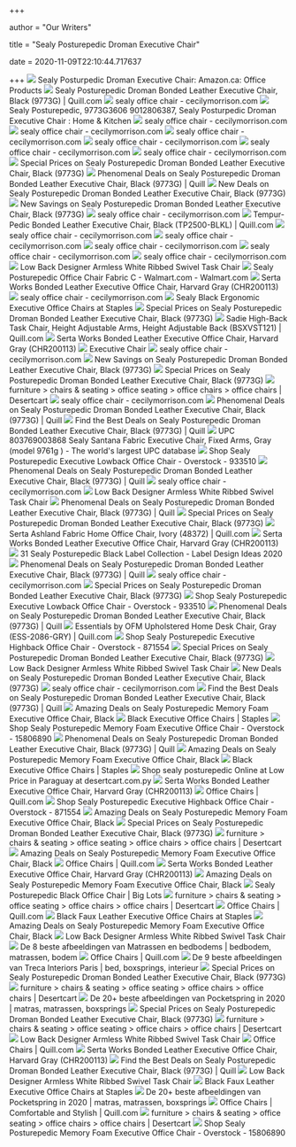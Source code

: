+++
        
author = "Our Writers"
        
title = "Sealy Posturepedic Droman Executive Chair"
        
date = 2020-11-09T22:10:44.717637
        
+++
[ ![](https://images-na.ssl-images-amazon.com/images/I/31ILkiFVrQL._AC_.jpg)](https://images-na.ssl-images-amazon.com/images/I/31ILkiFVrQL._AC_.jpg) Sealy Posturpedic Droman Executive Chair: Amazon.ca: Office Products
[ ![](https://www.quill.com/is/image/Quill/sp60492363_s7?iv=RLYpN3&wid=1080&hei=1080&fit=fit,1)](https://www.quill.com/is/image/Quill/sp60492363_s7?iv=RLYpN3&wid=1080&hei=1080&fit=fit,1) Sealy Posturepedic Droman Bonded Leather Executive Chair, Black (9773G) |  Quill.com
[ ![](https://ak1.ostkcdn.com/images/products/15806890/Sealy-Posturepedic-Memory-Foam-Executive-Office-Chair-608c2ce4-e29b-4a4d-a237-c0d76883887c.jpg)](https://ak1.ostkcdn.com/images/products/15806890/Sealy-Posturepedic-Memory-Foam-Executive-Office-Chair-608c2ce4-e29b-4a4d-a237-c0d76883887c.jpg)     sealy office chair - cecilymorrison.com
[ ![](https://1outlets.com/img-vCDN/12c2ae3a4f230beb7456c1f9865fe300,0.jpg.jpg)](https://1outlets.com/img-vCDN/12c2ae3a4f230beb7456c1f9865fe300,0.jpg.jpg) Sealy Posturepedic, 9773G3606 9012806387, Sealy Posturpedic Droman  Executive Chair : Home & Kitchen
[ ![](http://officegoodsandmore.com/image/cache/catalog/chairs/s0608852_sc7-500x500.jpeg)](http://officegoodsandmore.com/image/cache/catalog/chairs/s0608852_sc7-500x500.jpeg)     sealy office chair - cecilymorrison.com
[ ![](https://i.pinimg.com/originals/41/c5/1e/41c51e85a7cf45ecc39fd3445f3cd3c0.jpg)](https://i.pinimg.com/originals/41/c5/1e/41c51e85a7cf45ecc39fd3445f3cd3c0.jpg)     sealy office chair - cecilymorrison.com
[ ![](http://www.b2bget.com/images/office-supplies/Staples-Sealy-Posturepedic-Geneva-Black-Leather-Executive-Chair.jpg)](http://www.b2bget.com/images/office-supplies/Staples-Sealy-Posturepedic-Geneva-Black-Leather-Executive-Chair.jpg)     sealy office chair - cecilymorrison.com
[ ![](https://image.sportsmansguide.com/adimgs/l/1/183980_ts.jpg)](https://image.sportsmansguide.com/adimgs/l/1/183980_ts.jpg)     sealy office chair - cecilymorrison.com
[ ![](https://i.ebayimg.com/images/g/rx8AAOSwBLlVgEMd/s-l300.jpg)](https://i.ebayimg.com/images/g/rx8AAOSwBLlVgEMd/s-l300.jpg)     sealy office chair - cecilymorrison.com
[ ![](https://i.pinimg.com/564x/82/f0/2b/82f02bbd72c8831f2691eeb884cd9748.jpg)](https://i.pinimg.com/564x/82/f0/2b/82f02bbd72c8831f2691eeb884cd9748.jpg)     sealy office chair - cecilymorrison.com
[ ![](https://images.prod.meredith.com/product/53a022e6d3cbaa4a7084fbe866f2cded/1580356811097/m/executive-bonded-leather-chair)](https://images.prod.meredith.com/product/53a022e6d3cbaa4a7084fbe866f2cded/1580356811097/m/executive-bonded-leather-chair) Special Prices on Sealy Posturepedic Droman Bonded Leather Executive Chair,  Black (9773G)
[ ![](https://images.prod.meredith.com/product/e3fdb81a8f4fa6abc68c1cc1f207534f/1586599313094/m/beautyrest-royo-big-and-tall-bonded-leather-executive-chair-black-60003-quill)](https://images.prod.meredith.com/product/e3fdb81a8f4fa6abc68c1cc1f207534f/1586599313094/m/beautyrest-royo-big-and-tall-bonded-leather-executive-chair-black-60003-quill) Phenomenal Deals on Sealy Posturepedic Droman Bonded Leather Executive Chair,  Black (9773G) | Quill
[ ![](https://images.prod.meredith.com/product/f22dc015ce1ac317427ba37150fccf5b/1580356814542/m/executive-bonded-leather-chair)](https://images.prod.meredith.com/product/f22dc015ce1ac317427ba37150fccf5b/1580356814542/m/executive-bonded-leather-chair) New Deals on Sealy Posturepedic Droman Bonded Leather Executive Chair,  Black (9773G)
[ ![](https://images.prod.meredith.com/product/e566fadf0e61e393fe7aa9d5b6bff31f/1576928831116/m/bonded-leather-contemporary-executive-office-chair-black)](https://images.prod.meredith.com/product/e566fadf0e61e393fe7aa9d5b6bff31f/1576928831116/m/bonded-leather-contemporary-executive-office-chair-black) New Savings on Sealy Posturepedic Droman Bonded Leather Executive Chair,  Black (9773G)
[ ![](https://cdni.onedayonly.co.za/catalog/product/159/410/1594102314.7799.png?auto=compress&bg=fff&fit=fill&h=800&w=800)](https://cdni.onedayonly.co.za/catalog/product/159/410/1594102314.7799.png?auto=compress&bg=fff&fit=fill&h=800&w=800)     sealy office chair - cecilymorrison.com
[ ![](https://www.quill.com/is/image/Quill/s1113565_s7?iv=RLYpN3&wid=1080&hei=1080&fit=fit,1)](https://www.quill.com/is/image/Quill/s1113565_s7?iv=RLYpN3&wid=1080&hei=1080&fit=fit,1) Tempur-Pedic Bonded Leather Executive Chair, Black (TP2500-BLKL) | Quill.com
[ ![](https://www.onedayonly.co.za/resources/images/products/415762.jpg?v=202007090005)](https://www.onedayonly.co.za/resources/images/products/415762.jpg?v=202007090005)     sealy office chair - cecilymorrison.com
[ ![](https://i.pinimg.com/originals/7a/35/d9/7a35d9e83a1bba544c11c9a7c207507b.jpg)](https://i.pinimg.com/originals/7a/35/d9/7a35d9e83a1bba544c11c9a7c207507b.jpg)     sealy office chair - cecilymorrison.com
[ ![](https://i.pinimg.com/originals/0a/1a/8f/0a1a8f0e6dcbf995ea59d6cd7fc4b4dc.jpg)](https://i.pinimg.com/originals/0a/1a/8f/0a1a8f0e6dcbf995ea59d6cd7fc4b4dc.jpg)     sealy office chair - cecilymorrison.com
[ ![](https://www.furnitureplustt.com/wp-content/uploads/2019/12/7687-1.png)](https://www.furnitureplustt.com/wp-content/uploads/2019/12/7687-1.png)     sealy office chair - cecilymorrison.com
[ ![](https://b3h2.scene7.com/is/image/BedBathandBeyond/346769269496305p?$690$&wid=690&hei=690)](https://b3h2.scene7.com/is/image/BedBathandBeyond/346769269496305p?$690$&wid=690&hei=690)     sealy office chair - cecilymorrison.com
[ ![](https://secure.img1-fg.wfcdn.com/im/68413972/resize-h400-w400%5Ecompr-r85/3013/30132743/Atalanta%20Task%20Chair.jpg)](https://secure.img1-fg.wfcdn.com/im/68413972/resize-h400-w400%5Ecompr-r85/3013/30132743/Atalanta%20Task%20Chair.jpg) Low Back Designer Armless White Ribbed Swivel Task Chair
[ ![](https://i5.walmartimages.com/asr/0184e7b0-e3e7-41ca-8bb1-a0217c40eae4_1.5c13febed8af4983525be3ae24f4d2b4.jpeg)](https://i5.walmartimages.com/asr/0184e7b0-e3e7-41ca-8bb1-a0217c40eae4_1.5c13febed8af4983525be3ae24f4d2b4.jpeg) Sealy Posturepedic Office Chair Fabric C - Walmart.com - Walmart.com
[ ![](https://www.staples-3p.com/s7/is/image/Staples/sp86142796_sc7?$std$)](https://www.staples-3p.com/s7/is/image/Staples/sp86142796_sc7?$std$) Serta Works Bonded Leather Executive Office Chair, Harvard Gray (CHR200113)
[ ![](https://images.biglots.com/Black+Sealy+Posturepedic+Office+Chair+silo+side+view?set=imageURL%5B%2Fimages%2Fproduct%2F51%2F810383576-2.jpg%5D,env%5Bprod%5D,nocache%5Btrue%5D,ver%5B1%5D,profile%5Bpdp_main_med%5D&call=url%5Bfile:biglots/product.chain%5D)](https://images.biglots.com/Black+Sealy+Posturepedic+Office+Chair+silo+side+view?set=imageURL%5B%2Fimages%2Fproduct%2F51%2F810383576-2.jpg%5D,env%5Bprod%5D,nocache%5Btrue%5D,ver%5B1%5D,profile%5Bpdp_main_med%5D&call=url%5Bfile:biglots/product.chain%5D)     sealy office chair - cecilymorrison.com
[ ![](https://www.staples-3p.com/s7/is/image/Staples/sp48115724_sc7?$std$)](https://www.staples-3p.com/s7/is/image/Staples/sp48115724_sc7?$std$) Sealy Black Ergonomic Executive Office Chairs at Staples
[ ![](https://images.prod.meredith.com/product/49430c424490a38ba4f33404a9b51f51/1580356810958/m/executive-bonded-leather-chair)](https://images.prod.meredith.com/product/49430c424490a38ba4f33404a9b51f51/1580356810958/m/executive-bonded-leather-chair) Special Prices on Sealy Posturepedic Droman Bonded Leather Executive Chair,  Black (9773G)
[ ![](https://www.quill.com/is/image/Quill/sp40351763_s7?iv=RLYpN3&wid=1080&hei=1080&fit=fit,1)](https://www.quill.com/is/image/Quill/sp40351763_s7?iv=RLYpN3&wid=1080&hei=1080&fit=fit,1) Sadie High-Back Task Chair, Height Adjustable Arms, Height Adjustable Back  (BSXVST121) | Quill.com
[ ![](https://www.staples-3p.com/s7/is/image/Staples/sp96376727_sc7?$std$)](https://www.staples-3p.com/s7/is/image/Staples/sp96376727_sc7?$std$) Serta Works Bonded Leather Executive Office Chair, Harvard Gray (CHR200113)
[ ![](x-raw-image:///669172c50a1a756da75d1787e09e8f5060f7c96ec7262ed0e93d9cc4abe50e64)](x-raw-image:///669172c50a1a756da75d1787e09e8f5060f7c96ec7262ed0e93d9cc4abe50e64) Executive Chair
[ ![](https://i.ebayimg.com/images/g/wNIAAOSw1zReePQW/s-l1600.jpg)](https://i.ebayimg.com/images/g/wNIAAOSw1zReePQW/s-l1600.jpg)     sealy office chair - cecilymorrison.com
[ ![](https://images.prod.meredith.com/product/f0b2edb34edf4665393a1a233df121df/1599041051954/m/bonded-leather-executive-chair-symple-stuff)](https://images.prod.meredith.com/product/f0b2edb34edf4665393a1a233df121df/1599041051954/m/bonded-leather-executive-chair-symple-stuff) New Savings on Sealy Posturepedic Droman Bonded Leather Executive Chair,  Black (9773G)
[ ![](https://images.prod.meredith.com/product/c9c9a64b9952368de7d6912dd73d8e6e/1576928606223/m/bonded-leather-executive-office-chair)](https://images.prod.meredith.com/product/c9c9a64b9952368de7d6912dd73d8e6e/1576928606223/m/bonded-leather-executive-office-chair) Special Prices on Sealy Posturepedic Droman Bonded Leather Executive Chair,  Black (9773G)
[ ![](https://www.quill.com/is/image/Quill/sp40352099_s7?$img400$)](https://www.quill.com/is/image/Quill/sp40352099_s7?$img400$) furniture > chairs & seating > office seating > office chairs > office  chairs | Desertcart
[ ![](https://i5.walmartimages.com/asr/82ceb194-c16b-4e16-b94d-36cee83dfd6e_1.697c3734f35601c05a5cec095177ab24.jpeg?odnWidth=612&odnHeight=612&odnBg=ffffff)](https://i5.walmartimages.com/asr/82ceb194-c16b-4e16-b94d-36cee83dfd6e_1.697c3734f35601c05a5cec095177ab24.jpeg?odnWidth=612&odnHeight=612&odnBg=ffffff)     sealy office chair - cecilymorrison.com
[ ![](https://cdn-image.realsimple.com/sites/default/files/styles/rs_horizontal_image_4/public/1573066926/world-market-black-friday-2019.jpg)](https://cdn-image.realsimple.com/sites/default/files/styles/rs_horizontal_image_4/public/1573066926/world-market-black-friday-2019.jpg) Phenomenal Deals on Sealy Posturepedic Droman Bonded Leather Executive Chair,  Black (9773G) | Quill
[ ![](https://images.prod.meredith.com/product/28f6e20df22a1a2f8b5e7aea5f7ffa64/1581415330784/m/serta-bonded-leather-executive-chair-black-chr200097-quill)](https://images.prod.meredith.com/product/28f6e20df22a1a2f8b5e7aea5f7ffa64/1581415330784/m/serta-bonded-leather-executive-chair-black-chr200097-quill) Find the Best Deals on Sealy Posturepedic Droman Bonded Leather Executive  Chair, Black (9773G) | Quill
[ ![](https://i.upcindex.com/i/WjI5dlpkM2QzTG5OMFlYQnNaWE10TTNBdVkyOXRMM00zTDJsekwybHRZV2RsTDFOMFlYQnNaWE12YlRBd016VTNPVEE1TkY5ell6Y2pJeU1qVTNSaGNHeGxjdz09MnhsYzNWamEzTQ,,.jpg)](https://i.upcindex.com/i/WjI5dlpkM2QzTG5OMFlYQnNaWE10TTNBdVkyOXRMM00zTDJsekwybHRZV2RsTDFOMFlYQnNaWE12YlRBd016VTNPVEE1TkY5ell6Y2pJeU1qVTNSaGNHeGxjdz09MnhsYzNWamEzTQ,,.jpg) UPC 803769003868 Sealy Santana Fabric Executive Chair, Fixed Arms, Gray  (model 9761g ) - The world's largest UPC database
[ ![](https://ak1.ostkcdn.com/images/products/P957368.jpg)](https://ak1.ostkcdn.com/images/products/P957368.jpg) Shop Sealy Posturepedic Executive Lowback Office Chair - Overstock - 933510
[ ![](https://images.prod.meredith.com/product/ad05aa5b0106d196e40f3fa2c490b2d0/1581415364545/m/serta-air-bonded-leather-executive-chair-black-chr200100-quill)](https://images.prod.meredith.com/product/ad05aa5b0106d196e40f3fa2c490b2d0/1581415364545/m/serta-air-bonded-leather-executive-chair-black-chr200100-quill) Phenomenal Deals on Sealy Posturepedic Droman Bonded Leather Executive Chair,  Black (9773G) | Quill
[ ![](https://m.media-amazon.com/images/I/41XlJzeDrQL._SL500_.jpg)](https://m.media-amazon.com/images/I/41XlJzeDrQL._SL500_.jpg)     sealy office chair - cecilymorrison.com
[ ![](https://hip2save.com/wp-content/uploads/2020/05/Mercury-Row-Pinero-Conference-Chair-Grey.jpg)](https://hip2save.com/wp-content/uploads/2020/05/Mercury-Row-Pinero-Conference-Chair-Grey.jpg) Low Back Designer Armless White Ribbed Swivel Task Chair
[ ![](https://images.prod.meredith.com/product/b5748e77bcc858c1be81dd80900db4e1/1581415366595/m/comfort-products-high-back-bonded-leather-executive-chair-fixed-arms-black-quill)](https://images.prod.meredith.com/product/b5748e77bcc858c1be81dd80900db4e1/1581415366595/m/comfort-products-high-back-bonded-leather-executive-chair-fixed-arms-black-quill) Phenomenal Deals on Sealy Posturepedic Droman Bonded Leather Executive Chair,  Black (9773G) | Quill
[ ![](https://assets.marthastewart.com/styles/wmax-570/d38/wood-desk-with-red-chair-8351-1fdd9c97/wood-desk-with-red-chair-8351-1fdd9c97_sq.jpg)](https://assets.marthastewart.com/styles/wmax-570/d38/wood-desk-with-red-chair-8351-1fdd9c97/wood-desk-with-red-chair-8351-1fdd9c97_sq.jpg) Special Prices on Sealy Posturepedic Droman Bonded Leather Executive Chair,  Black (9773G)
[ ![](https://www.quill.com/is/image/Quill/sp20343259_s7?$img400$)](https://www.quill.com/is/image/Quill/sp20343259_s7?$img400$) Serta Ashland Fabric Home Office Chair, Ivory (48372) | Quill.com
[ ![](https://www.jedec.co.uk/images/jedeccouk/746-serta-works-bonded-leather-executive-office-chair-harvard-gray-chr200113-3438.jpg)](https://www.jedec.co.uk/images/jedeccouk/746-serta-works-bonded-leather-executive-office-chair-harvard-gray-chr200113-3438.jpg) Serta Works Bonded Leather Executive Office Chair, Harvard Gray (CHR200113)
[ ![](https://mobilecontent.costco.com/live/resource/img/static-us-tiles/mattress-bh-magnolia-11.jpg)](https://mobilecontent.costco.com/live/resource/img/static-us-tiles/mattress-bh-magnolia-11.jpg) 31 Sealy Posturepedic Black Label Collection - Label Design Ideas 2020
[ ![](https://images.prod.meredith.com/product/485d343a0b513db55ff86c51fdb0c12b/1581415338556/m/serta-ergo-executive-office-chair-bonded-leather-black-quill)](https://images.prod.meredith.com/product/485d343a0b513db55ff86c51fdb0c12b/1581415338556/m/serta-ergo-executive-office-chair-bonded-leather-black-quill) Phenomenal Deals on Sealy Posturepedic Droman Bonded Leather Executive Chair,  Black (9773G) | Quill
[ ![](https://mydecorative.com/wp-content/uploads/2020/01/Best-Most-Comfortable-Ergonomic-Office-Chairs.jpg)](https://mydecorative.com/wp-content/uploads/2020/01/Best-Most-Comfortable-Ergonomic-Office-Chairs.jpg)     sealy office chair - cecilymorrison.com
[ ![](https://images.prod.meredith.com/product/2511488cba85d982a58c8c70eb255a5a/1596189845986/m/serta-hannah-i-bonded-leather-executive-chair-biscuit-43670g)](https://images.prod.meredith.com/product/2511488cba85d982a58c8c70eb255a5a/1596189845986/m/serta-hannah-i-bonded-leather-executive-chair-biscuit-43670g) Special Prices on Sealy Posturepedic Droman Bonded Leather Executive Chair,  Black (9773G)
[ ![](https://ak1.ostkcdn.com/images/products/MLA957368.jpg?impolicy=medium)](https://ak1.ostkcdn.com/images/products/MLA957368.jpg?impolicy=medium) Shop Sealy Posturepedic Executive Lowback Office Chair - Overstock - 933510
[ ![](https://images.prod.meredith.com/content/281474979865931/776430)](https://images.prod.meredith.com/content/281474979865931/776430) Phenomenal Deals on Sealy Posturepedic Droman Bonded Leather Executive Chair,  Black (9773G) | Quill
[ ![](https://www.quill.com/is/image/Quill/sp55258029_s7?$img400$)](https://www.quill.com/is/image/Quill/sp55258029_s7?$img400$) Essentials by OFM Upholstered Home Desk Chair, Gray (ESS-2086-GRY) |  Quill.com
[ ![](https://ak1.ostkcdn.com/images/products/P957362.jpg)](https://ak1.ostkcdn.com/images/products/P957362.jpg) Shop Sealy Posturepedic Executive Highback Office Chair - Overstock - 871554
[ ![](https://images.prod.meredith.com/product/0f521a42b1d65ec95831e9f0ea4df452/1603360908341/m/starspace-bonded-leather-high-back-executive-office-chair-black)](https://images.prod.meredith.com/product/0f521a42b1d65ec95831e9f0ea4df452/1603360908341/m/starspace-bonded-leather-high-back-executive-office-chair-black) Special Prices on Sealy Posturepedic Droman Bonded Leather Executive Chair,  Black (9773G)
[ ![](https://www.helicraft.co.uk/images/helicraftcouk/830-low-back-designer-armless-white-ribbed-swivel-task-chair-4163.jpg)](https://www.helicraft.co.uk/images/helicraftcouk/830-low-back-designer-armless-white-ribbed-swivel-task-chair-4163.jpg) Low Back Designer Armless White Ribbed Swivel Task Chair
[ ![](https://images.prod.meredith.com/product/599e542f8cd3a05eaf2ec46830658ecb/1580356807270/m/executive-bonded-leather-chair)](https://images.prod.meredith.com/product/599e542f8cd3a05eaf2ec46830658ecb/1580356807270/m/executive-bonded-leather-chair) New Deals on Sealy Posturepedic Droman Bonded Leather Executive Chair,  Black (9773G)
[ ![](https://d2vxgxvhgubbj8.cloudfront.net/thumbnails/69/1316148096_1_Flv_512x288_thumb_1.jpg)](https://d2vxgxvhgubbj8.cloudfront.net/thumbnails/69/1316148096_1_Flv_512x288_thumb_1.jpg)     sealy office chair - cecilymorrison.com
[ ![](https://images.prod.meredith.com/product/85e709de3495ea2872c6dabad350f232/1580205666516/m/quill-brand-osgood-high-back-executive-chair-bonded-leather-black-zjk-3866)](https://images.prod.meredith.com/product/85e709de3495ea2872c6dabad350f232/1580205666516/m/quill-brand-osgood-high-back-executive-chair-bonded-leather-black-zjk-3866) Find the Best Deals on Sealy Posturepedic Droman Bonded Leather Executive  Chair, Black (9773G) | Quill
[ ![](https://images.prod.meredith.com/product/17ce14b76aebe594f008d1293466a0a2/1603015322723/m/office-chair-with-memory-foam-mesh-seat-modern-and-contemporary-standard-black-ergonomic-chairs-executive-chairs-assembly-required)](https://images.prod.meredith.com/product/17ce14b76aebe594f008d1293466a0a2/1603015322723/m/office-chair-with-memory-foam-mesh-seat-modern-and-contemporary-standard-black-ergonomic-chairs-executive-chairs-assembly-required) Amazing Deals on Sealy Posturepedic Memory Foam Executive Office Chair,  Black
[ ![](https://www.staples-3p.com/s7/is/image/Staples/sp83725550_sc7?$std$)](https://www.staples-3p.com/s7/is/image/Staples/sp83725550_sc7?$std$) Black Executive Office Chairs | Staples
[ ![](https://ak1.ostkcdn.com/images/products/15806890/Sealy-Posturepedic-Memory-Foam-Executive-Office-Chair-9545583b-72f9-4db0-9a6e-ac1ba94e51b1.jpg)](https://ak1.ostkcdn.com/images/products/15806890/Sealy-Posturepedic-Memory-Foam-Executive-Office-Chair-9545583b-72f9-4db0-9a6e-ac1ba94e51b1.jpg) Shop Sealy Posturepedic Memory Foam Executive Office Chair - Overstock -  15806890
[ ![](https://images.prod.meredith.com/product/d5643b5c74ccea50bd754db1fd3db0ee/1567056103366/m/lorell-executive-bonded-leather-high-back-chair-bonded-leather-black)](https://images.prod.meredith.com/product/d5643b5c74ccea50bd754db1fd3db0ee/1567056103366/m/lorell-executive-bonded-leather-high-back-chair-bonded-leather-black) Phenomenal Deals on Sealy Posturepedic Droman Bonded Leather Executive Chair,  Black (9773G) | Quill
[ ![](https://images.prod.meredith.com/product/6f0ea05ff477d00a5b8d495a3a2f0327/1591267915725/m/la-z-boy-bellamy-executive-office-chair-with-memory-foam-cushions-solid-wood-arms-and-base-waterfall-seat-edge-bonded-leather-brown)](https://images.prod.meredith.com/product/6f0ea05ff477d00a5b8d495a3a2f0327/1591267915725/m/la-z-boy-bellamy-executive-office-chair-with-memory-foam-cushions-solid-wood-arms-and-base-waterfall-seat-edge-bonded-leather-brown) Amazing Deals on Sealy Posturepedic Memory Foam Executive Office Chair,  Black
[ ![](https://www.staples-3p.com/s7/is/image/Staples/sp42180820_sc7?$std$)](https://www.staples-3p.com/s7/is/image/Staples/sp42180820_sc7?$std$) Black Executive Office Chairs | Staples
[ ![](https://images-na.ssl-images-amazon.com/images/I/41XzpUahBQL.jpg)](https://images-na.ssl-images-amazon.com/images/I/41XzpUahBQL.jpg) Shop sealy posturepedic Online at Low Price in Paraguay at desertcart.com.py
[ ![](https://www.jedec.co.uk/images/jedeccouk/395-ultimate-executive-mid-back-2490-lifeform-chairs-257.jpg)](https://www.jedec.co.uk/images/jedeccouk/395-ultimate-executive-mid-back-2490-lifeform-chairs-257.jpg) Serta Works Bonded Leather Executive Office Chair, Harvard Gray (CHR200113)
[ ![](https://www.quill.com/is/image/Quill/sp9611226_s7?$156$)](https://www.quill.com/is/image/Quill/sp9611226_s7?$156$) Office Chairs | Quill.com
[ ![](https://ak1.ostkcdn.com/images/products/3/MLA957362.jpg?impolicy=medium)](https://ak1.ostkcdn.com/images/products/3/MLA957362.jpg?impolicy=medium) Shop Sealy Posturepedic Executive Highback Office Chair - Overstock - 871554
[ ![](https://images.prod.meredith.com/product/77f5121b87b6d33d1b4f99af62c44270/1570725589948/m/offex-high-back-black-leather-executive-office-chair-with-memory-foam-pa)](https://images.prod.meredith.com/product/77f5121b87b6d33d1b4f99af62c44270/1570725589948/m/offex-high-back-black-leather-executive-office-chair-with-memory-foam-pa) Amazing Deals on Sealy Posturepedic Memory Foam Executive Office Chair,  Black
[ ![](https://images.prod.meredith.com/product/87fa0006404584803b2412bcb49cd7e2/1556012058482/m/bonded-leather-executive-side-chair-black-ofm)](https://images.prod.meredith.com/product/87fa0006404584803b2412bcb49cd7e2/1556012058482/m/bonded-leather-executive-side-chair-black-ofm) Special Prices on Sealy Posturepedic Droman Bonded Leather Executive Chair,  Black (9773G)
[ ![](https://www.quill.com/is/image/Quill/s1125175_s7?$img400$)](https://www.quill.com/is/image/Quill/s1125175_s7?$img400$) furniture > chairs & seating > office seating > office chairs > office  chairs | Desertcart
[ ![](https://images.prod.meredith.com/product/d6c9c976bb64d0054fe05dff8470c644/1597399386830/m/beautyrest-platinum-ergonomic-executive-office-chair-with-memory-foam-black-black-traditional-yes-ergonomic-chairs-bonded-leather)](https://images.prod.meredith.com/product/d6c9c976bb64d0054fe05dff8470c644/1597399386830/m/beautyrest-platinum-ergonomic-executive-office-chair-with-memory-foam-black-black-traditional-yes-ergonomic-chairs-bonded-leather) Amazing Deals on Sealy Posturepedic Memory Foam Executive Office Chair,  Black
[ ![](https://www.quill.com/is/image/Quill/m007008535_s7?$156$)](https://www.quill.com/is/image/Quill/m007008535_s7?$156$) Office Chairs | Quill.com
[ ![](https://www.jedec.co.uk/images/jedeccouk/528-armen-living-santiago-mid-century-office-chair-lcsgofchwabl-256.jpg)](https://www.jedec.co.uk/images/jedeccouk/528-armen-living-santiago-mid-century-office-chair-lcsgofchwabl-256.jpg) Serta Works Bonded Leather Executive Office Chair, Harvard Gray (CHR200113)
[ ![](https://images.prod.meredith.com/product/f78c6c32e45fbac75945a564cd0a6443/1576928972665/m/executive-breathable-mesh-office-chair-with-memory-foam-seat-and-flip-arms)](https://images.prod.meredith.com/product/f78c6c32e45fbac75945a564cd0a6443/1576928972665/m/executive-breathable-mesh-office-chair-with-memory-foam-seat-and-flip-arms) Amazing Deals on Sealy Posturepedic Memory Foam Executive Office Chair,  Black
[ ![](https://images.biglots.com/Black+Sealy+Posturepedic+Office+Chair+lifestyle?set=imageURL%5B%2Fimages%2Fproduct%2F58%2F810383576-9.jpg%5D,env%5Bprod%5D,nocache%5Btrue%5D,ver%5B1%5D,profile%5Bpdp_main_med%5D&call=url%5Bfile:biglots/product.chain%5D)](https://images.biglots.com/Black+Sealy+Posturepedic+Office+Chair+lifestyle?set=imageURL%5B%2Fimages%2Fproduct%2F58%2F810383576-9.jpg%5D,env%5Bprod%5D,nocache%5Btrue%5D,ver%5B1%5D,profile%5Bpdp_main_med%5D&call=url%5Bfile:biglots/product.chain%5D) Sealy Posturepedic Black Office Chair | Big Lots
[ ![](https://www.quill.com/is/image/Quill/sp44850668_s7?$img400$)](https://www.quill.com/is/image/Quill/sp44850668_s7?$img400$) furniture > chairs & seating > office seating > office chairs > office  chairs | Desertcart
[ ![](https://www.quill.com/is/image/Quill/sp20343416_s7?$156$)](https://www.quill.com/is/image/Quill/sp20343416_s7?$156$) Office Chairs | Quill.com
[ ![](https://www.staples-3p.com/s7/is/image/Staples/sp9611378_sc7?$std$)](https://www.staples-3p.com/s7/is/image/Staples/sp9611378_sc7?$std$) Black Faux Leather Executive Office Chairs at Staples
[ ![](https://images.prod.meredith.com/product/fd678bc9081095013d14bf97750b5feb/1576929018634/m/executive-office-chair)](https://images.prod.meredith.com/product/fd678bc9081095013d14bf97750b5feb/1576929018634/m/executive-office-chair) Amazing Deals on Sealy Posturepedic Memory Foam Executive Office Chair,  Black
[ ![](https://i.pinimg.com/originals/a5/d2/7f/a5d27f18bcf3071f43a13212960bcb7d.jpg)](https://i.pinimg.com/originals/a5/d2/7f/a5d27f18bcf3071f43a13212960bcb7d.jpg) Low Back Designer Armless White Ribbed Swivel Task Chair
[ ![](https://i.pinimg.com/236x/c1/54/36/c1543638edd4d38816ea3c4c331193af.jpg)](https://i.pinimg.com/236x/c1/54/36/c1543638edd4d38816ea3c4c331193af.jpg) De 8 beste afbeeldingen van Matrassen en bedbodems | bedbodem, matrassen,  bodem
[ ![](https://www.quill.com/is/image/Quill/s1101011_s7?$156$)](https://www.quill.com/is/image/Quill/s1101011_s7?$156$) Office Chairs | Quill.com
[ ![](https://i.pinimg.com/236x/a3/eb/eb/a3ebeb0e18d9cf33386fa1a6430691b4.jpg)](https://i.pinimg.com/236x/a3/eb/eb/a3ebeb0e18d9cf33386fa1a6430691b4.jpg) De 9 beste afbeeldingen van Treca Interiors Paris | bed, boxsprings,  interieur
[ ![](https://images.prod.meredith.com/product/5157ea378389aab9b6afc76706434fbc/1576924784249/m/boss-ntr-executive-bonded-leather-chair)](https://images.prod.meredith.com/product/5157ea378389aab9b6afc76706434fbc/1576924784249/m/boss-ntr-executive-bonded-leather-chair) Special Prices on Sealy Posturepedic Droman Bonded Leather Executive Chair,  Black (9773G)
[ ![](https://www.quill.com/is/image/Quill/sp9611367_s7?$img400$)](https://www.quill.com/is/image/Quill/sp9611367_s7?$img400$) furniture > chairs & seating > office seating > office chairs > office  chairs | Desertcart
[ ![](https://i.pinimg.com/236x/54/0c/11/540c1166b18e09f6a42a8646791b034c.jpg)](https://i.pinimg.com/236x/54/0c/11/540c1166b18e09f6a42a8646791b034c.jpg) De 20+ beste afbeeldingen van Pocketspring in 2020 | matras, matrassen,  boxsprings
[ ![](https://assets.marthastewart.com/styles/wmax-1500/d24/ms-content-chairs-roller/ms-content-chairs-roller_horiz.jpg)](https://assets.marthastewart.com/styles/wmax-1500/d24/ms-content-chairs-roller/ms-content-chairs-roller_horiz.jpg) Special Prices on Sealy Posturepedic Droman Bonded Leather Executive Chair,  Black (9773G)
[ ![](https://www.quill.com/is/image/Quill/sp9611265_s7?$img400$)](https://www.quill.com/is/image/Quill/sp9611265_s7?$img400$) furniture > chairs & seating > office seating > office chairs > office  chairs | Desertcart
[ ![](https://i.pinimg.com/originals/ff/ed/42/ffed423f7031f351b7d976a561bda205.jpg)](https://i.pinimg.com/originals/ff/ed/42/ffed423f7031f351b7d976a561bda205.jpg) Low Back Designer Armless White Ribbed Swivel Task Chair
[ ![](https://www.quill.com/is/image/Quill/s0445651_s7?$156$)](https://www.quill.com/is/image/Quill/s0445651_s7?$156$) Office Chairs | Quill.com
[ ![](https://smedia.webcollage.net/rwvfp/wc/cp/1539796926219_38853933-ddfd-4224-8e55-251dc8a05490/module/truedesigns//_cp/products/1534877715738/tab-95cec681-2d0b-48ac-96b9-9b12918a62e7/93141e64-6ea5-499b-9e95-aa2012404482.jpg.w1920.jpg)](https://smedia.webcollage.net/rwvfp/wc/cp/1539796926219_38853933-ddfd-4224-8e55-251dc8a05490/module/truedesigns//_cp/products/1534877715738/tab-95cec681-2d0b-48ac-96b9-9b12918a62e7/93141e64-6ea5-499b-9e95-aa2012404482.jpg.w1920.jpg) Serta Works Bonded Leather Executive Office Chair, Harvard Gray (CHR200113)
[ ![](https://images.prod.meredith.com/product/1cfe2f6977ac9fae4af5d012187de3a6/1576927144072/m/bonded-leather-swivel-executive-office-chair-black)](https://images.prod.meredith.com/product/1cfe2f6977ac9fae4af5d012187de3a6/1576927144072/m/bonded-leather-swivel-executive-office-chair-black) Find the Best Deals on Sealy Posturepedic Droman Bonded Leather Executive  Chair, Black (9773G) | Quill
[ ![](https://www.helicraft.co.uk/images/helicraftcouk/591-daniels-ergonomic-office-chair-6234.jpg)](https://www.helicraft.co.uk/images/helicraftcouk/591-daniels-ergonomic-office-chair-6234.jpg) Low Back Designer Armless White Ribbed Swivel Task Chair
[ ![](https://www.staples-3p.com/s7/is/image/Staples/sp13294263_sc7?$std$)](https://www.staples-3p.com/s7/is/image/Staples/sp13294263_sc7?$std$) Black Faux Leather Executive Office Chairs at Staples
[ ![](https://i.pinimg.com/236x/68/56/07/685607cdd8c067f1d6088403c1ea0057.jpg)](https://i.pinimg.com/236x/68/56/07/685607cdd8c067f1d6088403c1ea0057.jpg) De 20+ beste afbeeldingen van Pocketspring in 2020 | matras, matrassen,  boxsprings
[ ![](https://www.quill.com/is/image/Quill/sp41817320_s7?$156$)](https://www.quill.com/is/image/Quill/sp41817320_s7?$156$) Office Chairs | Comfortable and Stylish | Quill.com
[ ![](https://www.quill.com/is/image/Quill/sp14804694_s7?$img400$)](https://www.quill.com/is/image/Quill/sp14804694_s7?$img400$) furniture > chairs & seating > office seating > office chairs > office  chairs | Desertcart
[ ![](https://ak1.ostkcdn.com/images/products/15806890/Sealy-Posturepedic-Memory-Foam-Executive-Office-Chair-db45aa5e-4c53-444d-bc5f-7097c00beab2.jpg)](https://ak1.ostkcdn.com/images/products/15806890/Sealy-Posturepedic-Memory-Foam-Executive-Office-Chair-db45aa5e-4c53-444d-bc5f-7097c00beab2.jpg) Shop Sealy Posturepedic Memory Foam Executive Office Chair - Overstock -  15806890
